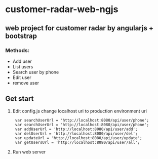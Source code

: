 # customer-radar-web-ngjs
## web project for customer radar by angularjs + bootstrap
### Methods:
- Add user
- List users
- Search user by phone
- Edit user
- remove user

## Get start
1. Edit config.js
   change localhost uri to production environment uri
   ```
    var searchUserUrl = 'http://localhost:8080/api/user/phone';
    var searchUserUrl = 'http://localhost:8080/api/user/phone';
    var addUserUrl = 'http://localhost:8080/api/user/add';
    var delUserUrl = 'http://localhost:8080/api/user/del';
    var updateUrl = 'http://localhost:8080/api/user/update';
    var getUsersUrl = 'http://localhost:8080/api/user/all';
   ```
2. Run web server
